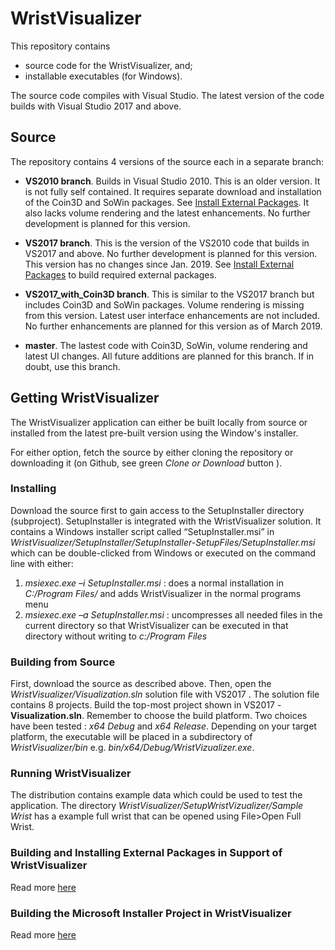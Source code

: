 # WristVisualizer

This repository contains 
- source code for the WristVisualizer, and;
- installable executables (for Windows). 

The source code  compiles with Visual Studio.  The latest version of
the code builds with Visual Studio 2017 and above.  

## Source 
The repository contains 4 versions of the source each in a separate branch:

- **VS2010 branch**.  Builds in Visual Studio 2010.  This is an older
 version. It is not fully self contained.  It requires separate
 download and installation of the Coin3D and SoWin packages. See
 [Install External Packages](./InstallExternalPackages.md). It also
 lacks volume rendering and the latest enhancements.  No further
 development is planned for this version.

- **VS2017 branch**. This is the version of the VS2010 code that
 builds in VS2017 and above.  No further development is planned for
 this version. This version has no changes since Jan. 2019. See
 [Install External Packages](./InstallExternalPackages.md) to build required external
 packages.


- **VS2017_with_Coin3D branch**. This is similar to the VS2017 branch
  but includes Coin3D and SoWin packages. Volume rendering is missing from
  this version. Latest user interface enhancements are not included.  No
  further enhancements are planned for this version as of March 2019.

- **master**.  The lastest code with Coin3D, SoWin, volume rendering
  and latest UI changes. All future additions are planned for this
  branch. If in doubt, use this branch.

## Getting WristVisualizer

The WristVisualizer application can either be built locally from
source or installed from the latest pre-built version using the
Window's installer.

For either option, fetch the source by either cloning the repository or downloading it (on Github, see green *Clone or Download* button ). 

### Installing 

Download the source first to gain access to the SetupInstaller directory (subproject). SetupInstaller is integrated with the WristVisualizer solution.  It contains a Windows  installer script called “SetupInstaller.msi” in *WristVisualizer/SetupInstaller/SetupInstaller-SetupFiles/SetupInstaller.msi* which can be double-clicked from Windows or executed on the command line with either:
1.  *msiexec.exe –i SetupInstaller.msi* : does a normal installation in *C:/Program Files/* and adds WristVisualizer in the normal programs menu
2.  *msiexec.exe –a SetupInstaller.msi* : uncompresses all needed files in the current directory so that WristVisualizer can be executed in that directory without writing to *c:/Program Files* 

### Building from Source

First, download the source as described above. Then,
open the *WristVisualizer/Visualization.sln* solution file with VS2017
. The solution file contains 8 projects. Build the top-most project shown in VS2017 - **Visualization.sln**.  Remember to choose the build platform. Two choices
have been tested : *x64 Debug* and *x64 Release*.  Depending on your
target platform, the executable will be placed in a subdirectory of
*WristVisualizer/bin* e.g. *bin/x64/Debug/WristVizualizer.exe*.


### Running WristVisualizer

The distribution contains example data which could be used to test the
application.  The directory
*WristVisualizer/SetupWristVizualizer/Sample Wrist* has a example full
wrist that can be opened using File>Open Full Wrist.

### Building and Installing External Packages in Support of WristVisualizer 

Read more [here](./InstallExternalPackages.md)

### Building the Microsoft Installer Project in WristVisualizer

Read more [here](./Microsoft-Installer.md)
